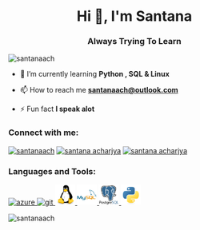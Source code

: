 <h1 align="center">Hi 👋, I'm Santana</h1>
<h3 align="center">Always Trying To Learn</h3>

<p align="left"> <img src="https://komarev.com/ghpvc/?username=santanaach&label=Profile%20views&color=0e75b6&style=flat" alt="santanaach" /> </p>

- 🌱 I’m currently learning **Python , SQL & Linux**

- 📫 How to reach me **santanaach@outlook.com**

- ⚡ Fun fact **I speak alot**

<h3 align="left">Connect with me:</h3>
<p align="left">
<a href="https://twitter.com/santanaach" target="blank"><img align="center" src="https://raw.githubusercontent.com/rahuldkjain/github-profile-readme-generator/master/src/images/icons/Social/twitter.svg" alt="santanaach" height="30" width="40" /></a>
<a href="https://linkedin.com/in/santana acharjya" target="blank"><img align="center" src="https://raw.githubusercontent.com/rahuldkjain/github-profile-readme-generator/master/src/images/icons/Social/linked-in-alt.svg" alt="santana acharjya" height="30" width="40" /></a>
<a href="https://hashnode.com/santana acharjya" target="blank"><img align="center" src="https://raw.githubusercontent.com/rahuldkjain/github-profile-readme-generator/master/src/images/icons/Social/hashnode.svg" alt="santana acharjya" height="30" width="40" /></a>
</p>

<h3 align="left">Languages and Tools:</h3>
<p align="left"> <a href="https://azure.microsoft.com/en-in/" target="_blank" rel="noreferrer"> <img src="https://www.vectorlogo.zone/logos/microsoft_azure/microsoft_azure-icon.svg" alt="azure" width="40" height="40"/> </a> <a href="https://git-scm.com/" target="_blank" rel="noreferrer"> <img src="https://www.vectorlogo.zone/logos/git-scm/git-scm-icon.svg" alt="git" width="40" height="40"/> </a> <a href="https://www.linux.org/" target="_blank" rel="noreferrer"> <img src="https://raw.githubusercontent.com/devicons/devicon/master/icons/linux/linux-original.svg" alt="linux" width="40" height="40"/> </a> <a href="https://www.mysql.com/" target="_blank" rel="noreferrer"> <img src="https://raw.githubusercontent.com/devicons/devicon/master/icons/mysql/mysql-original-wordmark.svg" alt="mysql" width="40" height="40"/> </a> <a href="https://www.postgresql.org" target="_blank" rel="noreferrer"> <img src="https://raw.githubusercontent.com/devicons/devicon/master/icons/postgresql/postgresql-original-wordmark.svg" alt="postgresql" width="40" height="40"/> </a> <a href="https://www.python.org" target="_blank" rel="noreferrer"> <img src="https://raw.githubusercontent.com/devicons/devicon/master/icons/python/python-original.svg" alt="python" width="40" height="40"/> </a> </p>

<p><img align="center" src="https://github-readme-stats.vercel.app/api/top-langs?username=santanaach&show_icons=true&locale=en&layout=compact" alt="santanaach" /></p>

